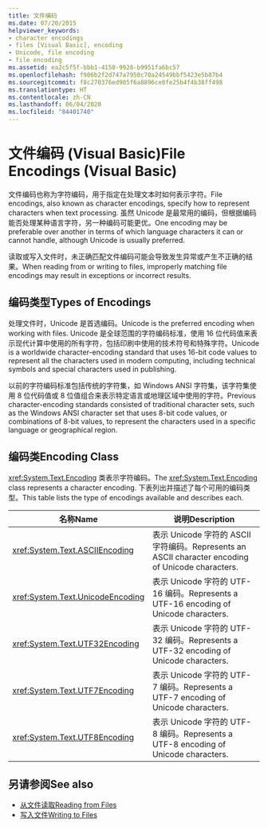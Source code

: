 ```yaml
---
title: 文件编码
ms.date: 07/20/2015
helpviewer_keywords:
- character encodings
- files [Visual Basic], encoding
- Unicode, file encoding
- file encoding
ms.assetid: ea2c5f5f-bbb1-4150-9928-b9951fa6bc57
ms.openlocfilehash: f906b2f2d747a7950c70a24549bbf5423e5b87b4
ms.sourcegitcommit: f8c270376ed905f6a8896ce0fe25b4f4b38ff498
ms.translationtype: HT
ms.contentlocale: zh-CN
ms.lasthandoff: 06/04/2020
ms.locfileid: "84401740"
---
```

# <a name="file-encodings-visual-basic"></a><span data-ttu-id="5a035-102">文件编码 (Visual Basic)</span><span class="sxs-lookup"><span data-stu-id="5a035-102">File Encodings (Visual Basic)</span></span>

<span data-ttu-id="5a035-103">文件编码也称为字符编码，用于指定在处理文本时如何表示字符。</span><span class="sxs-lookup"><span data-stu-id="5a035-103">File encodings, also known as character encodings, specify how to represent characters when text processing.</span></span> <span data-ttu-id="5a035-104">虽然 Unicode 是最常用的编码，但根据编码能否处理某种语言字符，另一种编码可能更优。</span><span class="sxs-lookup"><span data-stu-id="5a035-104">One encoding may be preferable over another in terms of which language characters it can or cannot handle, although Unicode is usually preferred.</span></span>

<span data-ttu-id="5a035-105">读取或写入文件时，未正确匹配文件编码可能会导致发生异常或产生不正确的结果。</span><span class="sxs-lookup"><span data-stu-id="5a035-105">When reading from or writing to files, improperly matching file encodings may result in exceptions or incorrect results.</span></span>

## <a name="types-of-encodings"></a><span data-ttu-id="5a035-106">编码类型</span><span class="sxs-lookup"><span data-stu-id="5a035-106">Types of Encodings</span></span>

<span data-ttu-id="5a035-107">处理文件时，Unicode 是首选编码。</span><span class="sxs-lookup"><span data-stu-id="5a035-107">Unicode is the preferred encoding when working with files.</span></span> <span data-ttu-id="5a035-108">Unicode 是全球范围的字符编码标准，使用 16 位代码值来表示现代计算中使用的所有字符，包括印刷中使用的技术符号和特殊字符。</span><span class="sxs-lookup"><span data-stu-id="5a035-108">Unicode is a worldwide character-encoding standard that uses 16-bit code values to represent all the characters used in modern computing, including technical symbols and special characters used in publishing.</span></span>

<span data-ttu-id="5a035-109">以前的字符编码标准包括传统的字符集，如 Windows ANSI 字符集，该字符集使用 8 位代码值或 8 位值组合来表示特定语言或地理区域中使用的字符。</span><span class="sxs-lookup"><span data-stu-id="5a035-109">Previous character-encoding standards consisted of traditional character sets, such as the Windows ANSI character set that uses 8-bit code values, or combinations of 8-bit values, to represent the characters used in a specific language or geographical region.</span></span>

## <a name="encoding-class"></a><span data-ttu-id="5a035-110">编码类</span><span class="sxs-lookup"><span data-stu-id="5a035-110">Encoding Class</span></span>

<span data-ttu-id="5a035-111"><xref:System.Text.Encoding> 类表示字符编码。</span><span class="sxs-lookup"><span data-stu-id="5a035-111">The <xref:System.Text.Encoding> class represents a character encoding.</span></span> <span data-ttu-id="5a035-112">下表列出并描述了每个可用的编码类型。</span><span class="sxs-lookup"><span data-stu-id="5a035-112">This table lists the type of encodings available and describes each.</span></span>

|<span data-ttu-id="5a035-113">名称</span><span class="sxs-lookup"><span data-stu-id="5a035-113">Name</span></span>|<span data-ttu-id="5a035-114">说明</span><span class="sxs-lookup"><span data-stu-id="5a035-114">Description</span></span>|
|---|---|
|<xref:System.Text.ASCIIEncoding>|<span data-ttu-id="5a035-115">表示 Unicode 字符的 ASCII 字符编码。</span><span class="sxs-lookup"><span data-stu-id="5a035-115">Represents an ASCII character encoding of Unicode characters.</span></span>|
|<xref:System.Text.UnicodeEncoding>|<span data-ttu-id="5a035-116">表示 Unicode 字符的 UTF-16 编码。</span><span class="sxs-lookup"><span data-stu-id="5a035-116">Represents a UTF-16 encoding of Unicode characters.</span></span>|
|<xref:System.Text.UTF32Encoding>|<span data-ttu-id="5a035-117">表示 Unicode 字符的 UTF-32 编码。</span><span class="sxs-lookup"><span data-stu-id="5a035-117">Represents a UTF-32 encoding of Unicode characters.</span></span>|
|<xref:System.Text.UTF7Encoding>|<span data-ttu-id="5a035-118">表示 Unicode 字符的 UTF-7 编码。</span><span class="sxs-lookup"><span data-stu-id="5a035-118">Represents a UTF-7 encoding of Unicode characters.</span></span>|
|<xref:System.Text.UTF8Encoding>|<span data-ttu-id="5a035-119">表示 Unicode 字符的 UTF-8 编码。</span><span class="sxs-lookup"><span data-stu-id="5a035-119">Represents a UTF-8 encoding of Unicode characters.</span></span>|

## <a name="see-also"></a><span data-ttu-id="5a035-120">另请参阅</span><span class="sxs-lookup"><span data-stu-id="5a035-120">See also</span></span>

- [<span data-ttu-id="5a035-121">从文件读取</span><span class="sxs-lookup"><span data-stu-id="5a035-121">Reading from Files</span></span>](reading-from-files.md)
- [<span data-ttu-id="5a035-122">写入文件</span><span class="sxs-lookup"><span data-stu-id="5a035-122">Writing to Files</span></span>](writing-to-files.md)
